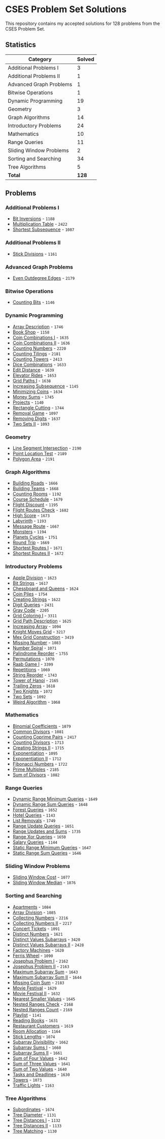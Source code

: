 # CSES Problem Set Solutions

This repository contains my accepted solutions for 128 problems from the CSES Problem Set.

## Statistics

| Category | Solved |
|----------|--------|
| Additional Problems I | 3 |
| Additional Problems II | 1 |
| Advanced Graph Problems | 1 |
| Bitwise Operations | 1 |
| Dynamic Programming | 19 |
| Geometry | 3 |
| Graph Algorithms | 14 |
| Introductory Problems | 24 |
| Mathematics | 10 |
| Range Queries | 11 |
| Sliding Window Problems | 2 |
| Sorting and Searching | 34 |
| Tree Algorithms | 5 |
| **Total** | **128** |

## Problems

### Additional Problems I

- [Bit Inversions](https://cses.fi/problemset/task/1188) - `1188`
- [Multiplication Table](https://cses.fi/problemset/task/2422) - `2422`
- [Shortest Subsequence](https://cses.fi/problemset/task/1087) - `1087`

### Additional Problems II

- [Stick Divisions](https://cses.fi/problemset/task/1161) - `1161`

### Advanced Graph Problems

- [Even Outdegree Edges](https://cses.fi/problemset/task/2179) - `2179`

### Bitwise Operations

- [Counting Bits](https://cses.fi/problemset/task/1146) - `1146`

### Dynamic Programming

- [Array Description](https://cses.fi/problemset/task/1746) - `1746`
- [Book Shop](https://cses.fi/problemset/task/1158) - `1158`
- [Coin Combinations I](https://cses.fi/problemset/task/1635) - `1635`
- [Coin Combinations II](https://cses.fi/problemset/task/1636) - `1636`
- [Counting Numbers](https://cses.fi/problemset/task/2220) - `2220`
- [Counting Tilings](https://cses.fi/problemset/task/2181) - `2181`
- [Counting Towers](https://cses.fi/problemset/task/2413) - `2413`
- [Dice Combinations](https://cses.fi/problemset/task/1633) - `1633`
- [Edit Distance](https://cses.fi/problemset/task/1639) - `1639`
- [Elevator Rides](https://cses.fi/problemset/task/1653) - `1653`
- [Grid Paths I](https://cses.fi/problemset/task/1638) - `1638`
- [Increasing Subsequence](https://cses.fi/problemset/task/1145) - `1145`
- [Minimizing Coins](https://cses.fi/problemset/task/1634) - `1634`
- [Money Sums](https://cses.fi/problemset/task/1745) - `1745`
- [Projects](https://cses.fi/problemset/task/1140) - `1140`
- [Rectangle Cutting](https://cses.fi/problemset/task/1744) - `1744`
- [Removal Game](https://cses.fi/problemset/task/1097) - `1097`
- [Removing Digits](https://cses.fi/problemset/task/1637) - `1637`
- [Two Sets II](https://cses.fi/problemset/task/1093) - `1093`

### Geometry

- [Line Segment Intersection](https://cses.fi/problemset/task/2190) - `2190`
- [Point Location Test](https://cses.fi/problemset/task/2189) - `2189`
- [Polygon Area](https://cses.fi/problemset/task/2191) - `2191`

### Graph Algorithms

- [Building Roads](https://cses.fi/problemset/task/1666) - `1666`
- [Building Teams](https://cses.fi/problemset/task/1668) - `1668`
- [Counting Rooms](https://cses.fi/problemset/task/1192) - `1192`
- [Course Schedule](https://cses.fi/problemset/task/1679) - `1679`
- [Flight Discount](https://cses.fi/problemset/task/1195) - `1195`
- [Flight Routes Check](https://cses.fi/problemset/task/1682) - `1682`
- [High Score](https://cses.fi/problemset/task/1673) - `1673`
- [Labyrinth](https://cses.fi/problemset/task/1193) - `1193`
- [Message Route](https://cses.fi/problemset/task/1667) - `1667`
- [Monsters](https://cses.fi/problemset/task/1194) - `1194`
- [Planets Cycles](https://cses.fi/problemset/task/1751) - `1751`
- [Round Trip](https://cses.fi/problemset/task/1669) - `1669`
- [Shortest Routes I](https://cses.fi/problemset/task/1671) - `1671`
- [Shortest Routes II](https://cses.fi/problemset/task/1672) - `1672`

### Introductory Problems

- [Apple Division](https://cses.fi/problemset/task/1623) - `1623`
- [Bit Strings](https://cses.fi/problemset/task/1617) - `1617`
- [Chessboard and Queens](https://cses.fi/problemset/task/1624) - `1624`
- [Coin Piles](https://cses.fi/problemset/task/1754) - `1754`
- [Creating Strings](https://cses.fi/problemset/task/1622) - `1622`
- [Digit Queries](https://cses.fi/problemset/task/2431) - `2431`
- [Gray Code](https://cses.fi/problemset/task/2205) - `2205`
- [Grid Coloring I](https://cses.fi/problemset/task/3311) - `3311`
- [Grid Path Description](https://cses.fi/problemset/task/1625) - `1625`
- [Increasing Array](https://cses.fi/problemset/task/1094) - `1094`
- [Knight Moves Grid](https://cses.fi/problemset/task/3217) - `3217`
- [Mex Grid Construction](https://cses.fi/problemset/task/3419) - `3419`
- [Missing Number](https://cses.fi/problemset/task/1083) - `1083`
- [Number Spiral](https://cses.fi/problemset/task/1071) - `1071`
- [Palindrome Reorder](https://cses.fi/problemset/task/1755) - `1755`
- [Permutations](https://cses.fi/problemset/task/1070) - `1070`
- [Raab Game I](https://cses.fi/problemset/task/3399) - `3399`
- [Repetitions](https://cses.fi/problemset/task/1069) - `1069`
- [String Reorder](https://cses.fi/problemset/task/1743) - `1743`
- [Tower of Hanoi](https://cses.fi/problemset/task/2165) - `2165`
- [Trailing Zeros](https://cses.fi/problemset/task/1618) - `1618`
- [Two Knights](https://cses.fi/problemset/task/1072) - `1072`
- [Two Sets](https://cses.fi/problemset/task/1092) - `1092`
- [Weird Algorithm](https://cses.fi/problemset/task/1068) - `1068`

### Mathematics

- [Binomial Coefficients](https://cses.fi/problemset/task/1079) - `1079`
- [Common Divisors](https://cses.fi/problemset/task/1081) - `1081`
- [Counting Coprime Pairs](https://cses.fi/problemset/task/2417) - `2417`
- [Counting Divisors](https://cses.fi/problemset/task/1713) - `1713`
- [Creating Strings II](https://cses.fi/problemset/task/1715) - `1715`
- [Exponentiation](https://cses.fi/problemset/task/1095) - `1095`
- [Exponentiation II](https://cses.fi/problemset/task/1712) - `1712`
- [Fibonacci Numbers](https://cses.fi/problemset/task/1722) - `1722`
- [Prime Multiples](https://cses.fi/problemset/task/2185) - `2185`
- [Sum of Divisors](https://cses.fi/problemset/task/1082) - `1082`

### Range Queries

- [Dynamic Range Minimum Queries](https://cses.fi/problemset/task/1649) - `1649`
- [Dynamic Range Sum Queries](https://cses.fi/problemset/task/1648) - `1648`
- [Forest Queries](https://cses.fi/problemset/task/1652) - `1652`
- [Hotel Queries](https://cses.fi/problemset/task/1143) - `1143`
- [List Removals](https://cses.fi/problemset/task/1749) - `1749`
- [Range Update Queries](https://cses.fi/problemset/task/1651) - `1651`
- [Range Updates and Sums](https://cses.fi/problemset/task/1735) - `1735`
- [Range Xor Queries](https://cses.fi/problemset/task/1650) - `1650`
- [Salary Queries](https://cses.fi/problemset/task/1144) - `1144`
- [Static Range Minimum Queries](https://cses.fi/problemset/task/1647) - `1647`
- [Static Range Sum Queries](https://cses.fi/problemset/task/1646) - `1646`

### Sliding Window Problems

- [Sliding Window Cost](https://cses.fi/problemset/task/1077) - `1077`
- [Sliding Window Median](https://cses.fi/problemset/task/1076) - `1076`

### Sorting and Searching

- [Apartments](https://cses.fi/problemset/task/1084) - `1084`
- [Array Division](https://cses.fi/problemset/task/1085) - `1085`
- [Collecting Numbers](https://cses.fi/problemset/task/2216) - `2216`
- [Collecting Numbers II](https://cses.fi/problemset/task/2217) - `2217`
- [Concert Tickets](https://cses.fi/problemset/task/1091) - `1091`
- [Distinct Numbers](https://cses.fi/problemset/task/1621) - `1621`
- [Distinct Values Subarrays](https://cses.fi/problemset/task/3420) - `3420`
- [Distinct Values Subarrays II](https://cses.fi/problemset/task/2428) - `2428`
- [Factory Machines](https://cses.fi/problemset/task/1620) - `1620`
- [Ferris Wheel](https://cses.fi/problemset/task/1090) - `1090`
- [Josephus Problem I](https://cses.fi/problemset/task/2162) - `2162`
- [Josephus Problem II](https://cses.fi/problemset/task/2163) - `2163`
- [Maximum Subarray Sum](https://cses.fi/problemset/task/1643) - `1643`
- [Maximum Subarray Sum II](https://cses.fi/problemset/task/1644) - `1644`
- [Missing Coin Sum](https://cses.fi/problemset/task/2183) - `2183`
- [Movie Festival](https://cses.fi/problemset/task/1629) - `1629`
- [Movie Festival II](https://cses.fi/problemset/task/1632) - `1632`
- [Nearest Smaller Values](https://cses.fi/problemset/task/1645) - `1645`
- [Nested Ranges Check](https://cses.fi/problemset/task/2168) - `2168`
- [Nested Ranges Count](https://cses.fi/problemset/task/2169) - `2169`
- [Playlist](https://cses.fi/problemset/task/1141) - `1141`
- [Reading Books](https://cses.fi/problemset/task/1631) - `1631`
- [Restaurant Customers](https://cses.fi/problemset/task/1619) - `1619`
- [Room Allocation](https://cses.fi/problemset/task/1164) - `1164`
- [Stick Lengths](https://cses.fi/problemset/task/1074) - `1074`
- [Subarray Divisibility](https://cses.fi/problemset/task/1662) - `1662`
- [Subarray Sums I](https://cses.fi/problemset/task/1660) - `1660`
- [Subarray Sums II](https://cses.fi/problemset/task/1661) - `1661`
- [Sum of Four Values](https://cses.fi/problemset/task/1642) - `1642`
- [Sum of Three Values](https://cses.fi/problemset/task/1641) - `1641`
- [Sum of Two Values](https://cses.fi/problemset/task/1640) - `1640`
- [Tasks and Deadlines](https://cses.fi/problemset/task/1630) - `1630`
- [Towers](https://cses.fi/problemset/task/1073) - `1073`
- [Traffic Lights](https://cses.fi/problemset/task/1163) - `1163`

### Tree Algorithms

- [Subordinates](https://cses.fi/problemset/task/1674) - `1674`
- [Tree Diameter](https://cses.fi/problemset/task/1131) - `1131`
- [Tree Distances I](https://cses.fi/problemset/task/1132) - `1132`
- [Tree Distances II](https://cses.fi/problemset/task/1133) - `1133`
- [Tree Matching](https://cses.fi/problemset/task/1130) - `1130`

